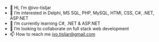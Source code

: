 - 👋 Hi, I’m @ivo-tisljar
- 👀 I’m interested in Delphi, MS SQL, PHP, MySQL, HTMl, CSS, C#, .NET, ASP.NET
- 🌱 I’m currently learning C#, .NET & ASP.NET
- 💞️ I’m looking to collaborate on full stack web development
- 📫 How to reach me ivo.tisljar@gmail.com

<!---
ivo-tisljar/ivo-tisljar is a ✨ special ✨ repository because its `README.md` (this file) appears on your GitHub profile.
You can click the Preview link to take a look at your changes.
--->
